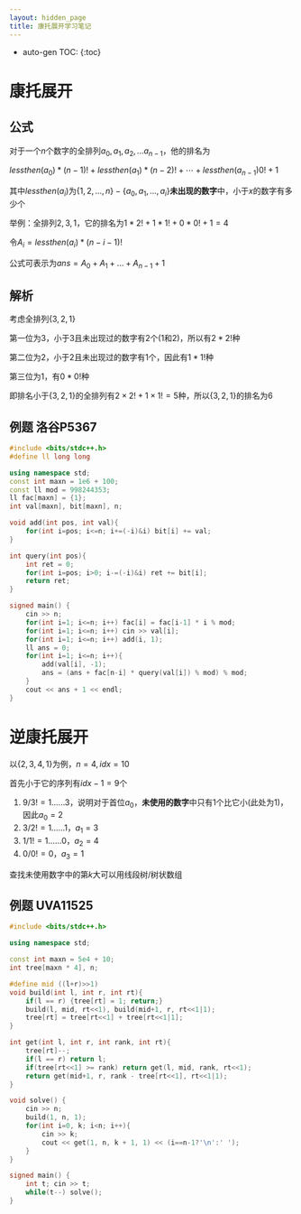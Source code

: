 ```yaml
---
layout: hidden_page
title: 康托展开学习笔记
---
```


* auto-gen TOC:
{:toc}
# 康托展开

## 公式

对于一个$n$个数字的全排列$a_0,a_1,a_2,...a_{n-1}$，他的排名为

$lessthen(a_0)*(n-1)! + lessthen(a_1)*(n-2)! + \cdots + lessthen(a_{n-1})0! + 1$

其中$lessthen(a_i)$为$\{1,2,...,n\}-\{a_0,a_1,...,a_i\}$**未出现的数字**中，小于$x$的数字有多少个

举例：全排列$2,3,1$，它的排名为$1*2!+1*1!+0*0!+1=4$



令$A_i=lessthen(a_i)*(n-i-1)!$

公式可表示为$ans=A_0+A_1+...+A_{n-1}+1$



## 解析

考虑全排列$\{3,2,1\}$

第一位为$3$，小于$3$且未出现过的数字有$2$个($1$和$2$)，所以有$2*2!$种

第二位为$2$，小于$2$且未出现过的数字有$1$个，因此有$1*1!$种

第三位为$1$，有$0*0!$种

即排名小于$\{3,2,1\}$的全排列有$2\times 2!+1\times 1!=5$种，所以$\{3,2,1\}$的排名为$6$



## 例题 洛谷P5367

```c++
#include <bits/stdc++.h>
#define ll long long

using namespace std;
const int maxn = 1e6 + 100;
const ll mod = 998244353;
ll fac[maxn] = {1};
int val[maxn], bit[maxn], n;

void add(int pos, int val){
    for(int i=pos; i<=n; i+=(-i)&i) bit[i] += val;
}

int query(int pos){
    int ret = 0;
    for(int i=pos; i>0; i-=(-i)&i) ret += bit[i];
    return ret;
}

signed main() {
    cin >> n;
    for(int i=1; i<=n; i++) fac[i] = fac[i-1] * i % mod;
    for(int i=1; i<=n; i++) cin >> val[i];
    for(int i=1; i<=n; i++) add(i, 1);
    ll ans = 0;
    for(int i=1; i<=n; i++){
        add(val[i], -1);
        ans = (ans + fac[n-i] * query(val[i]) % mod) % mod;
    }
    cout << ans + 1 << endl;
}
```



# 逆康托展开

以$\{2,3,4,1\}$为例，$n=4,idx=10$

首先小于它的序列有$idx-1=9$个

1.  $9/3!=1......3$，说明对于首位$a_0$，**未使用的数字**中只有$1$个比它小(此处为$1$)，因此$a_0=2$
2.  $3/2!=1......1$，$a_1=3$
3.  $1/1!=1......0$，$a_2=4$
4.  $0/0!=0$，$a_3=1$

查找未使用数字中的第$k$大可以用线段树/树状数组



## 例题 UVA11525

```c++
#include <bits/stdc++.h>

using namespace std;

const int maxn = 5e4 + 10;
int tree[maxn * 4], n;

#define mid ((l+r)>>1)
void build(int l, int r, int rt){
    if(l == r) {tree[rt] = 1; return;}
    build(l, mid, rt<<1), build(mid+1, r, rt<<1|1);
    tree[rt] = tree[rt<<1] + tree[rt<<1|1];
}

int get(int l, int r, int rank, int rt){
    tree[rt]--;
    if(l == r) return l;
    if(tree[rt<<1] >= rank) return get(l, mid, rank, rt<<1);
    return get(mid+1, r, rank - tree[rt<<1], rt<<1|1);
}

void solve() {
    cin >> n;
    build(1, n, 1);
    for(int i=0, k; i<n; i++){
        cin >> k;
        cout << get(1, n, k + 1, 1) << (i==n-1?'\n':' ');
    }
}

signed main() {
    int t; cin >> t;
    while(t--) solve();
}
```

